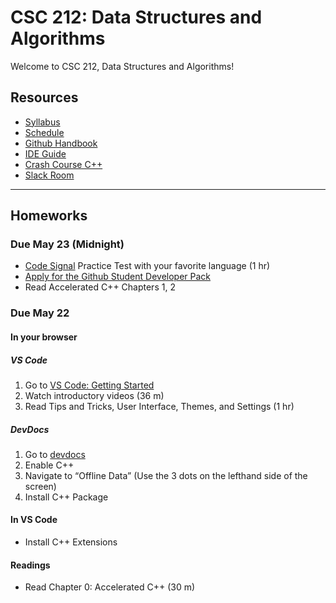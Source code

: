 # CSC 212: Data Structures and Algorithms

Welcome to CSC 212, Data Structures and Algorithms!

## Resources

- [Syllabus](docs/syllabus.md)
- [Schedule](docs/schedule.md)
- [Github Handbook](docs/github.md)
- [IDE Guide](docs/IDE.md)
- [Crash Course C++](docs/CrashCourseCpp.pdf)
- [Slack Room](https://csc212.slack.com/)

---

## Homeworks

### Due May 23 (Midnight)

- [Code Signal](https://app.codesignal.com/) Practice Test with your favorite language (1 hr)
- [Apply for the Github Student Developer Pack](https://education.github.com/pack)
- Read Accelerated C++ Chapters 1, 2

### Due May 22

#### In your browser

##### VS Code

1. Go to [VS Code: Getting Started](https://code.visualstudio.com/docs/getstarted/introvideos)
2. Watch introductory videos (36 m)
3. Read Tips and Tricks, User Interface, Themes, and Settings (1 hr)

##### DevDocs

1. Go to [devdocs](https://devdocs.io/)
2. Enable C++
3. Navigate to “Offline Data” (Use the 3 dots on the lefthand side of the screen)
4. Install C++ Package

#### In VS Code

- Install C++ Extensions

#### Readings

- Read Chapter 0: Accelerated C++ (30 m)
